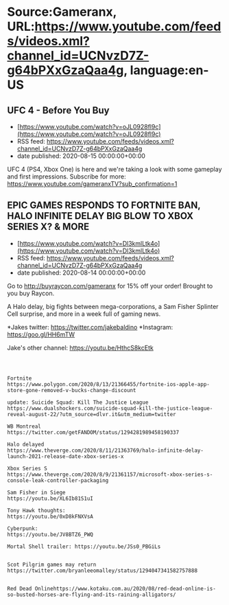 # Source:Gameranx, URL:https://www.youtube.com/feeds/videos.xml?channel_id=UCNvzD7Z-g64bPXxGzaQaa4g, language:en-US

## UFC 4 - Before You Buy
 - [https://www.youtube.com/watch?v=oJL0928fl9c](https://www.youtube.com/watch?v=oJL0928fl9c)
 - RSS feed: https://www.youtube.com/feeds/videos.xml?channel_id=UCNvzD7Z-g64bPXxGzaQaa4g
 - date published: 2020-08-15 00:00:00+00:00

UFC 4 (PS4, Xbox One) is here and we're taking a look with some gameplay and first impressions.
Subscribe for more: https://www.youtube.com/gameranxTV?sub_confirmation=1

## EPIC GAMES RESPONDS TO FORTNITE BAN, HALO INFINITE DELAY BIG BLOW TO XBOX SERIES X? & MORE
 - [https://www.youtube.com/watch?v=Dl3kmlLtk4o](https://www.youtube.com/watch?v=Dl3kmlLtk4o)
 - RSS feed: https://www.youtube.com/feeds/videos.xml?channel_id=UCNvzD7Z-g64bPXxGzaQaa4g
 - date published: 2020-08-14 00:00:00+00:00

Go to http://buyraycon.com/gameranx for 15% off your order! Brought to you buy Raycon.

A Halo delay, big fights between mega-corporations, a Sam Fisher Splinter Cell surprise, and more in a week full of gaming news.

*Jakes twitter: https://twitter.com/jakebaldino 
*Instagram: https://goo.gl/HH6mTW 


Jake's other channel: https://youtu.be/HthcS8kcEtk



 ~~~~STORIES~~~~



Fortnite
https://www.polygon.com/2020/8/13/21366455/fortnite-ios-apple-app-store-gone-removed-v-bucks-change-discount

update: Suicide Squad: Kill The Justice League
https://www.dualshockers.com/suicide-squad-kill-the-justice-league-reveal-august-22/?utm_source=dlvr.it&utm_medium=twitter

WB Montreal
https://twitter.com/getFANDOM/status/1294281989458190337

Halo delayed
https://www.theverge.com/2020/8/11/21363769/halo-infinite-delay-launch-2021-release-date-xbox-series-x

Xbox Series S
https://www.theverge.com/2020/8/9/21361157/microsoft-xbox-series-s-console-leak-controller-packaging

Sam Fisher in Siege
https://youtu.be/XL6Ib81S1uI

Tony Hawk thoughts: 
https://youtu.be/0xD8kFNXVsA

Cyberpunk:
https://youtu.be/JV8BTZ6_PWQ

Mortal Shell trailer: https://youtu.be/JSs0_PBGiLs


Scot Pilgrim games may return
https://twitter.com/bryanleeomalley/status/1294047341582757888


Red Dead Onlinehttps://www.kotaku.com.au/2020/08/red-dead-online-is-so-busted-horses-are-flying-and-its-raining-alligators/

